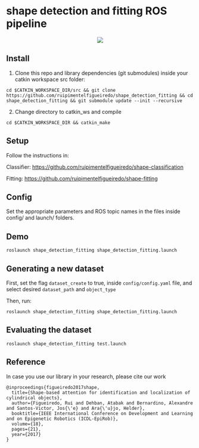 # shape detection and fitting ROS pipeline

<p align="center"> 
    <img src=.image/pipeline.png>
</p>

## Install
1. Clone this repo and library dependencies (git submodules) inside your catkin workspace src folder:
```
cd $CATKIN_WORKSPACE_DIR/src && git clone https://github.com/ruipimentelfigueiredo/shape_detection_fitting && cd shape_detection_fitting && git submodule update --init --recursive
```

2. Change directory to catkin_ws and compile

```
cd $CATKIN_WORKSPACE_DIR && catkin_make
```

## Setup
Follow the instructions in:

Classifier: https://github.com/ruipimentelfigueiredo/shape-classification

Fitting: https://github.com/ruipimentelfigueiredo/shape-fitting

## Config
Set the appropriate parameters and ROS topic names in the files inside config/ and launch/ folders.

## Demo

```
roslaunch shape_detection_fitting shape_detection_fitting.launch
```

## Generating a new dataset

First, set the flag ```dataset_create``` to true, inside ```config/config.yaml``` file, and select desired ```dataset_path``` and ```object_type```

Then, run:

```
roslaunch shape_detection_fitting shape_detection_fitting.launch
```

## Evaluating the dataset

```
roslaunch shape_detection_fitting test.launch
```

## Reference
In case you use our library in your research, please cite our work

```
@inproceedings{figueiredo2017shape,
  title={Shape-based attention for identification and localization of cylindrical objects},
  author={Figueiredo, Rui and Dehban, Atabak and Bernardino, Alexandre and Santos-Victor, Jos{\'e} and Ara{\'u}jo, Helder},
  booktitle={IEEE International Conference on Development and Learning and on Epigenetic Robotics (ICDL-EpiRob)},
  volume={18},
  pages={21},
  year={2017}
}
```

